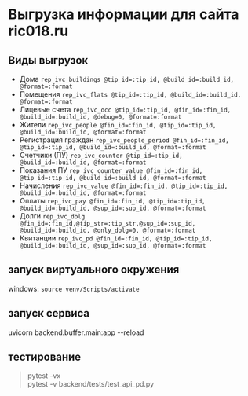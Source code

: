 # Выгрузка информации для сайта ric018.ru

## Виды выгрузок

- Дома `rep_ivc_buildings @tip_id=:tip_id, @build_id=:build_id, @format=:format`
- Помещения `rep_ivc_flats @tip_id=:tip_id, @build_id=:build_id, @format=:format`
- Лицевые счета  `rep_ivc_occ @tip_id=:tip_id, @fin_id=:fin_id, @build_id=:build_id, @debug=0, @format=:format`
- Жители `rep_ivc_people @fin_id=:fin_id, @tip_id=:tip_id, @build_id=:build_id, @format=:format`
- Регистрация граждан `rep_ivc_people_period @fin_id=:fin_id, @tip_id=:tip_id, @build_id=:build_id, @format=:format`
- Счетчики (ПУ)  `rep_ivc_counter @tip_id=:tip_id, @build_id=:build_id, @format=:format`
- Показания ПУ  `rep_ivc_counter_value @fin_id=:fin_id, @tip_id=:tip_id, @build_id=:build_id, @format=:format`
- Начисления  `rep_ivc_value @fin_id=:fin_id, @tip_id=:tip_id, @build_id=:build_id, @format=:format`
- Оплаты  `rep_ivc_pay @fin_id=:fin_id, @tip_id=:tip_id, @build_id=:build_id, @sup_id=:sup_id, @format=:format`
- Долги  `rep_ivc_dolg @fin_id=:fin_id,@tip_str=:tip_str,@sup_id=:sup_id, @build_id=:build_id, @only_dolg=0, @format=:format`
- Квитанции  `rep_ivc_pd @fin_id=:fin_id, @tip_id=:tip_id, @build_id=:build_id, @sup_id=:sup_id, @format=:format`

## запуск виртуального окружения

windows: `source venv/Scripts/activate`

## запуск сервиса

uvicorn backend.buffer.main:app --reload

## тестирование

>pytest -vx  
>pytest -v backend/tests/test_api_pd.py
